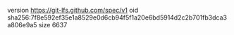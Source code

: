 version https://git-lfs.github.com/spec/v1
oid sha256:7f8e592ef35e1a8529e0d6cb94f5f1a20e6bd5914d2c2b701fb3dca3a806e9a5
size 6637
